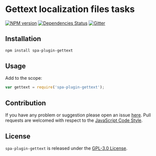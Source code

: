 Gettext localization files tasks
================================

[![NPM version](https://img.shields.io/npm/v/spa-plugin-gettext.svg?style=flat-square)](https://www.npmjs.com/package/spa-plugin-gettext)
[![Dependencies Status](https://img.shields.io/david/spasdk/plugin-gettext.svg?style=flat-square)](https://david-dm.org/spasdk/plugin-gettext)
[![Gitter](https://img.shields.io/badge/gitter-join%20chat-blue.svg?style=flat-square)](https://gitter.im/DarkPark/spasdk)


## Installation ##

```bash
npm install spa-plugin-gettext
```


## Usage ##

Add to the scope:

```js
var gettext = require('spa-plugin-gettext');
```


## Contribution ##

If you have any problem or suggestion please open an issue [here](https://github.com/spasdk/plugin-gettext/issues).
Pull requests are welcomed with respect to the [JavaScript Code Style](https://github.com/DarkPark/jscs).


## License ##

`spa-plugin-gettext` is released under the [GPL-3.0 License](http://opensource.org/licenses/GPL-3.0).
